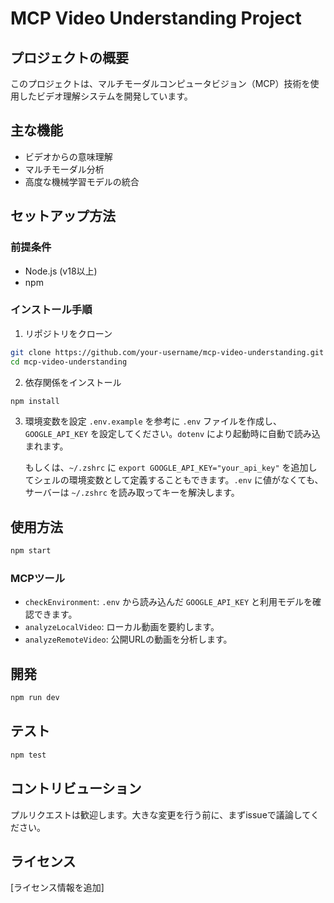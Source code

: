 # MCP Video Understanding Project

## プロジェクトの概要
このプロジェクトは、マルチモーダルコンピュータビジョン（MCP）技術を使用したビデオ理解システムを開発しています。

## 主な機能
- ビデオからの意味理解
- マルチモーダル分析
- 高度な機械学習モデルの統合

## セットアップ方法

### 前提条件
- Node.js (v18以上)
- npm

### インストール手順
1. リポジトリをクローン
```bash
git clone https://github.com/your-username/mcp-video-understanding.git
cd mcp-video-understanding
```

2. 依存関係をインストール
```bash
npm install
```

3. 環境変数を設定
`.env.example` を参考に `.env` ファイルを作成し、`GOOGLE_API_KEY` を設定してください。`dotenv` により起動時に自動で読み込まれます。

    もしくは、`~/.zshrc` に `export GOOGLE_API_KEY="your_api_key"` を追加してシェルの環境変数として定義することもできます。`.env` に値がなくても、サーバーは `~/.zshrc` を読み取ってキーを解決します。

## 使用方法
```bash
npm start
```

### MCPツール
- `checkEnvironment`: `.env` から読み込んだ `GOOGLE_API_KEY` と利用モデルを確認できます。
- `analyzeLocalVideo`: ローカル動画を要約します。
- `analyzeRemoteVideo`: 公開URLの動画を分析します。

## 開発
```bash
npm run dev
```

## テスト
```bash
npm test
```

## コントリビューション
プルリクエストは歓迎します。大きな変更を行う前に、まずissueで議論してください。

## ライセンス
[ライセンス情報を追加]

